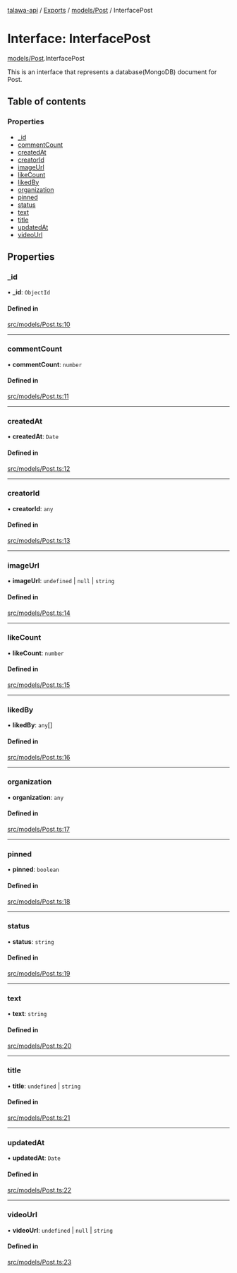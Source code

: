 [talawa-api](../README.md) / [Exports](../modules.md) / [models/Post](../modules/models_Post.md) / InterfacePost

# Interface: InterfacePost

[models/Post](../modules/models_Post.md).InterfacePost

This is an interface that represents a database(MongoDB) document for Post.

## Table of contents

### Properties

- [\_id](models_Post.InterfacePost.md#_id)
- [commentCount](models_Post.InterfacePost.md#commentcount)
- [createdAt](models_Post.InterfacePost.md#createdat)
- [creatorId](models_Post.InterfacePost.md#creatorid)
- [imageUrl](models_Post.InterfacePost.md#imageurl)
- [likeCount](models_Post.InterfacePost.md#likecount)
- [likedBy](models_Post.InterfacePost.md#likedby)
- [organization](models_Post.InterfacePost.md#organization)
- [pinned](models_Post.InterfacePost.md#pinned)
- [status](models_Post.InterfacePost.md#status)
- [text](models_Post.InterfacePost.md#text)
- [title](models_Post.InterfacePost.md#title)
- [updatedAt](models_Post.InterfacePost.md#updatedat)
- [videoUrl](models_Post.InterfacePost.md#videourl)

## Properties

### \_id

• **\_id**: `ObjectId`

#### Defined in

[src/models/Post.ts:10](https://github.com/PalisadoesFoundation/talawa-api/blob/4e4f7f8/src/models/Post.ts#L10)

___

### commentCount

• **commentCount**: `number`

#### Defined in

[src/models/Post.ts:11](https://github.com/PalisadoesFoundation/talawa-api/blob/4e4f7f8/src/models/Post.ts#L11)

___

### createdAt

• **createdAt**: `Date`

#### Defined in

[src/models/Post.ts:12](https://github.com/PalisadoesFoundation/talawa-api/blob/4e4f7f8/src/models/Post.ts#L12)

___

### creatorId

• **creatorId**: `any`

#### Defined in

[src/models/Post.ts:13](https://github.com/PalisadoesFoundation/talawa-api/blob/4e4f7f8/src/models/Post.ts#L13)

___

### imageUrl

• **imageUrl**: `undefined` \| ``null`` \| `string`

#### Defined in

[src/models/Post.ts:14](https://github.com/PalisadoesFoundation/talawa-api/blob/4e4f7f8/src/models/Post.ts#L14)

___

### likeCount

• **likeCount**: `number`

#### Defined in

[src/models/Post.ts:15](https://github.com/PalisadoesFoundation/talawa-api/blob/4e4f7f8/src/models/Post.ts#L15)

___

### likedBy

• **likedBy**: `any`[]

#### Defined in

[src/models/Post.ts:16](https://github.com/PalisadoesFoundation/talawa-api/blob/4e4f7f8/src/models/Post.ts#L16)

___

### organization

• **organization**: `any`

#### Defined in

[src/models/Post.ts:17](https://github.com/PalisadoesFoundation/talawa-api/blob/4e4f7f8/src/models/Post.ts#L17)

___

### pinned

• **pinned**: `boolean`

#### Defined in

[src/models/Post.ts:18](https://github.com/PalisadoesFoundation/talawa-api/blob/4e4f7f8/src/models/Post.ts#L18)

___

### status

• **status**: `string`

#### Defined in

[src/models/Post.ts:19](https://github.com/PalisadoesFoundation/talawa-api/blob/4e4f7f8/src/models/Post.ts#L19)

___

### text

• **text**: `string`

#### Defined in

[src/models/Post.ts:20](https://github.com/PalisadoesFoundation/talawa-api/blob/4e4f7f8/src/models/Post.ts#L20)

___

### title

• **title**: `undefined` \| `string`

#### Defined in

[src/models/Post.ts:21](https://github.com/PalisadoesFoundation/talawa-api/blob/4e4f7f8/src/models/Post.ts#L21)

___

### updatedAt

• **updatedAt**: `Date`

#### Defined in

[src/models/Post.ts:22](https://github.com/PalisadoesFoundation/talawa-api/blob/4e4f7f8/src/models/Post.ts#L22)

___

### videoUrl

• **videoUrl**: `undefined` \| ``null`` \| `string`

#### Defined in

[src/models/Post.ts:23](https://github.com/PalisadoesFoundation/talawa-api/blob/4e4f7f8/src/models/Post.ts#L23)
